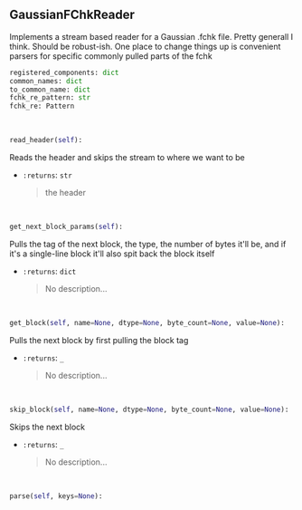 ## <a id=McUtils.GaussianInterface.GaussianImporter.GaussianFChkReader>GaussianFChkReader</a>
Implements a stream based reader for a Gaussian .fchk file. Pretty generall I think. Should be robust-ish.
    One place to change things up is convenient parsers for specific commonly pulled parts of the fchk

```python
registered_components: dict
common_names: dict
to_common_name: dict
fchk_re_pattern: str
fchk_re: Pattern
```
<a id=McUtils.GaussianInterface.GaussianImporter.GaussianFChkReader.read_header>&nbsp;</a>
```python
read_header(self): 
```
Reads the header and skips the stream to where we want to be
- `:returns`: `str`
    >the header

<a id=McUtils.GaussianInterface.GaussianImporter.GaussianFChkReader.get_next_block_params>&nbsp;</a>
```python
get_next_block_params(self): 
```
Pulls the tag of the next block, the type, the number of bytes it'll be,
        and if it's a single-line block it'll also spit back the block itself
- `:returns`: `dict`
    >No description...

<a id=McUtils.GaussianInterface.GaussianImporter.GaussianFChkReader.get_block>&nbsp;</a>
```python
get_block(self, name=None, dtype=None, byte_count=None, value=None): 
```
Pulls the next block by first pulling the block tag
- `:returns`: `_`
    >No description...

<a id=McUtils.GaussianInterface.GaussianImporter.GaussianFChkReader.skip_block>&nbsp;</a>
```python
skip_block(self, name=None, dtype=None, byte_count=None, value=None): 
```
Skips the next block
- `:returns`: `_`
    >No description...

<a id=McUtils.GaussianInterface.GaussianImporter.GaussianFChkReader.parse>&nbsp;</a>
```python
parse(self, keys=None): 
```

